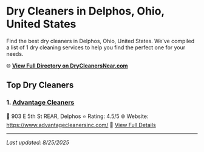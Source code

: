 # Dry Cleaners in Delphos, Ohio, United States

Find the best dry cleaners in Delphos, Ohio, United States. We've compiled a list of 1 dry cleaning services to help you find the perfect one for your needs.

🌐 **[View Full Directory on DryCleanersNear.com](https://drycleanersnear.com/city/US/Ohio/Delphos)**

## Top Dry Cleaners

### 1. [Advantage Cleaners](https://drycleanersnear.com/dryCleaner/688c1fa9a7924e3e1d737c3f/advantage-cleaners)
📍 903 E 5th St REAR, Delphos
⭐ Rating: 4.5/5
🌐 Website: https://www.advantagecleanersinc.com/
🔗 [View Full Details](https://drycleanersnear.com/dryCleaner/688c1fa9a7924e3e1d737c3f/advantage-cleaners)


---

*Last updated: 8/25/2025*
